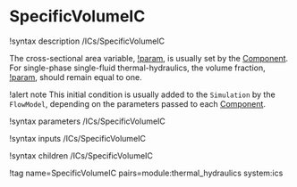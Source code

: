 # SpecificVolumeIC

!syntax description /ICs/SpecificVolumeIC

The cross-sectional area variable, [!param](/ICs/SpecificVolumeIC/A), is usually set by the [Component](syntax/Components/index.md).
For single-phase single-fluid thermal-hydraulics, the volume fraction, [!param](/ICs/SpecificVolumeIC/alpha), should remain
equal to one.

!alert note
This initial condition is usually added to the `Simulation` by the `FlowModel`, depending on the parameters
passed to each [Component](syntax/Components/index.md).

!syntax parameters /ICs/SpecificVolumeIC

!syntax inputs /ICs/SpecificVolumeIC

!syntax children /ICs/SpecificVolumeIC

!tag name=SpecificVolumeIC pairs=module:thermal_hydraulics system:ics
